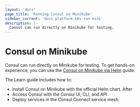 ```yaml
---
layout: 'docs'
page_title: 'Running Consul on Minikube'
sidebar_current: 'docs-platform-k8s-run-mini'
description: |-
  Consul can run directly on Minikube for testing.
---
```


# Consul on Minikube

Consul can run directly on Minikube for testing. To get hands-on experience, you can use the [Consul on Minikube via Helm](https://learn.hashicorp.com/consul/kubernetes/minikube?utm_source=consul.io&utm_medium=docs&utm_content=k8s&utm_term=mk) guide.

The Learn guide includes how to:

- Install Consul on Minikube with the official Helm chart. After
- Access Consul with the Consul UI, CLI, and API
- Deploy services in the Consul Connect service mesh.

